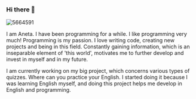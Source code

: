### Hi there 👋

![5664591](https://user-images.githubusercontent.com/58802893/229362311-58b16c5f-368a-4717-acb0-f7a7547d697f.jpg)

I am Aneta. I have been programming for a while. I like programming very much! Programming is my passion. I love writing code, creating new projects and being in this field. Constantly gaining information, which is an inseparable element of 'this world', motivates me to further develop and invest in myself and in my future.

I am currently working on my big project, which concerns various types of quizzes. Where can you practice your English. I started doing it because I was learning English myself, and doing this project helps me develop in English and programming.



<!--
**butterfly-123/butterfly-123** is a ✨ _special_ ✨ repository because its `README.md` (this file) appears on your GitHub profile.

Here are some ideas to get you started:

- 🔭 I’m currently working on ...
- 🌱 I’m currently learning ...
- 👯 I’m looking to collaborate on ...
- 🤔 I’m looking for help with ...
- 💬 Ask me about ...
- 📫 How to reach me: ...
- 😄 Pronouns: ...
- ⚡ Fun fact: ...
-->
